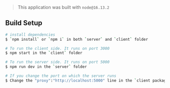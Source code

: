 > This application was built with `node@16.13.2`

## Build Setup

``` bash
# install dependencies
$ `npm install` or `npm i` in both `server` and `client` folder

# To run the client side. It runs on port 3000
$ npm start in the `client` folder

# To run the server side. It runs on port 5000
$ npm run dev in the `server` folder

# If you change the port on which the server runs
$ Change the "proxy":"http://localhost:5000" line in the `client package.json`
```

